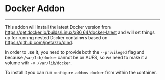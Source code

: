 # Docker Addon
--------------

This addon will install the latest Docker version from https://get.docker.io/builds/Linux/x86_64/docker-latest
and will set things up for running nested Docker containers based on https://github.com/jpetazzo/dind.

In order to use it, you need to provide both the `--privileged` flag and because
`/var/lib/docker` cannot be on AUFS, so we need to make it a volume with `-v /var/lib/docker`.

To install it you can run `configure-addons docker` from within the container.
